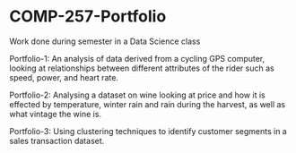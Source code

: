 # COMP-257-Portfolio
Work done during semester in a Data Science class

Portfolio-1: An analysis of data derived from a cycling GPS computer, looking at relationships between different attributes of the rider such as speed, power, and heart rate.

Portfolio-2: Analysing a dataset on wine looking at price and how it is effected by temperature, winter rain and rain during the harvest, as well as what vintage the wine is.

Portfolio-3: Using clustering techniques to identify customer segments in a sales transaction dataset. 
